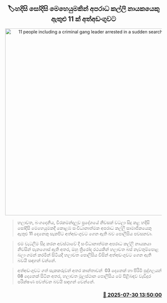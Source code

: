<p align='center'><b><h2 align='center' title='11 people including a criminal gang leader arrested in a sudden search operation'>🏷හදිසි සෝදිසි මෙහෙයුමකින් අපරාධ කල්ලි නායකයෙකු ඇතුළු 11 ක් අත්අඩංගුවට</h2></b></p>
<p align='center'><img src='https://helakuru.sgp1.cdn.digitaloceanspaces.com/esana/images/lib/arrested2[1].jpg' width='600' alt='11 people including a criminal gang leader arrested in a sudden search operation'></p>

> හලාවත, බංගදෙනිය, වීරකමන්දලුව ප්‍රදේශයේ නිවසක් වටලා සිදු කළ හදිසි සෝදිසි මෙහෙයුමකදී කොළඹ සංවිධානාත්මක අපරාධ කල්ලි සාමාජිකයෙකු ඇතුළු 11 දෙනෙකු සැකපිට අත්අඩංගුවට ගෙන ඇති බව පොලීසිය පවසනවා.

> එම වැටලීම සිදු කරන අවස්ථාවේ දී සංවිධානාත්මක අපරාධ කල්ලි නායකයා නිවසින් පැනගොස් ඇති අතර, ඔහු ත්‍රිරෝද රථයකින් හලාවත බස් නැවතුම්පොළ බලා ගමන් කරමින් සිටියදී හලාවත පොලිසිය විසින් අත්අඩංගුවට ගෙන ඇති බවයි සඳහන් වන්නේ.

> අත්අඩංගුවට ගත් සැකකරුවන් අතර කාන්තාවන්  03 දෙනෙක් හා පිරිමි පුද්ගලයන් 08 දෙනෙක් සිටින අතර, හලාවත මූලස්ථාන පොලීසිය මේ පිළිබඳව වැඩිදුර පරික්ෂණ පවත්වන බවයි සඳහන් වෙන්නේ.



<h3 align='right'><a href='https://www.helakuru.lk/esana/p/112290/'>📅 2025-07-30 13:50:00</a></h3>
